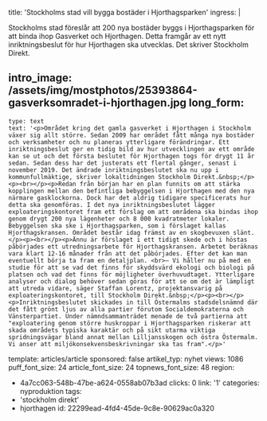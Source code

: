 title: 'Stockholms stad vill bygga bostäder i Hjorthagsparken'
ingress: |
  <p>Stockholms stad föreslår att 200 nya bostäder byggs i Hjorthagsparken för att binda ihop Gasverket och Hjorthagen. Detta framgår av ett nytt inriktningsbeslut för hur Hjorthagen ska utvecklas. Det skriver Stockholm Direkt.
  </p>
  <h2></h2>
  
intro_image: /assets/img/mostphotos/25393864-gasverksomradet-i-hjorthagen.jpg
long_form:
  -
    type: text
    text: '<p>Området kring det gamla gasverket i Hjorthagen i Stockholm växer sig allt större. Sedan 2009 har området fått många nya bostäder och verksamheter och nu planeras ytterligare förändringar. Ett inriktningsbeslut ger en tidig bild av hur utvecklingen av ett område kan se ut och det första beslutet för Hjorthagen togs för drygt 11 år sedan. Sedan dess har det justerats ett flertal gånger, senast i november 2019. Det ändrade inriktningsbeslutet ska nu upp i kommunfullmäktige, skriver lokaltidningen Stockholm Direkt.&nbsp;</p><p><br></p><p>Redan från början har en plan funnits om att stärka kopplingen mellan den befintliga bebyggelsen i Hjorthagen med den nya närmare gasklockorna. Dock har det aldrig tidigare specificerats hur detta ska genomföras. I det nya inriktningsbeslutet lägger exploateringskontoret fram ett förslag om att områdena ska bindas ihop genom drygt 200 nya lägenheter och 8 000 kvadratmeter lokaler. Bebyggelsen ska ske i Hjorthagsparken, som i förslaget kallas Hjorthagskransen. Området består idag främst av en skogbevuxen slänt.</p><p><br></p><p>Ännu är förslaget i ett tidigt skede och i höstas påbörjades ett utredningsarbete för Hjorthagskransen. Arbetet beräknas vara klart 12-16 månader från att det påbörjades. Efter det kan man eventuellt börja ta fram en detaljplan. <br>– Vi håller nu på med en studie för att se vad det finns för skyddsvärd ekologi och biologi på platsen och vad det finns för möjligheter överhuvudtaget. Ytterligare analyser och dialog behöver sedan göras för att se om det är lämpligt att utreda vidare, säger Staffan Lorentz, projektansvarig på exploateringskontoret, till Stockholm Direkt.&nbsp;</p><p><br></p><p>Inriktningsbeslutet skickades in till Östermalms stadsdelsnämnd där det fått grönt ljus av alla partier förutom Socialdemokraterna och Vänsterpartiet. Under nämndsammanträdet menade de två partierna att "exploatering genom större huskroppar i Hjorthagsparken riskerar att skada områdets typiska karaktär och på sikt utarma viktiga spridningsvägar bland annat mellan Lilljansskogen och östra Östermalm. Vi anser att miljökonsekvensbeskrivningar ska tas fram".</p>'
template: articles/article
sponsored: false
artikel_typ: nyhet
views: 1086
puff_font_size: 24
article_font_size: 24
topnews_font_size: 48
region:
  - 4a7cc063-548b-47be-a624-0558ab07b3ad
clicks: 0
link: '1'
categories: nyproduktion
tags:
  - 'stockholm direkt'
  - hjorthagen
id: 22299ead-4fd4-45de-9c8e-90629ac0a320
